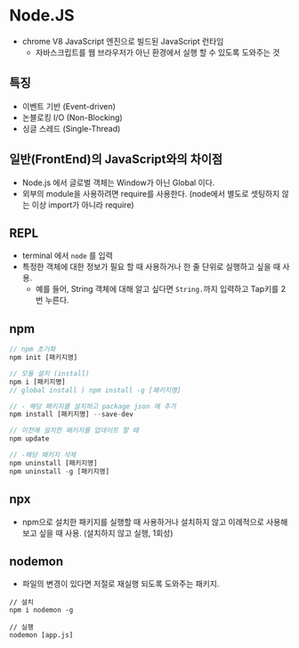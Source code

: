 # Node.JS

- chrome V8 JavaScript 엔진으로 빌드된 JavaScript 런타임
  - 자바스크립트를 웹 브라우저가 아닌 환경에서 실행 할 수 있도록 도와주는 것

## 특징

- 이벤트 기반 (Event-driven)
- 논블로킹 I/O (Non-Blocking)
- 싱글 스레드 (Single-Thread)

## 일반(FrontEnd)의 JavaScript와의 차이점

- Node.js 에서 글로벌 객체는 Window가 아닌 Global 이다.
- 외부의 module을 사용하려면 require를 사용한다. (node에서 별도로 셋팅하지 않는 이상 import가 아니라 require)

## REPL

- terminal 에서 `node` 를 입력
- 특정한 객체에 대한 정보가 필요 할 때 사용하거나 한 줄 단위로 실행하고 싶을 때 사용.
  - 예를 들어, String 객체에 대해 알고 싶다면 `String.`까지 입력하고 Tap키를 2번 누른다.

## npm

```javascript
// npm 초기화
npm init [패키지명]

// 모듈 설치 (install)
npm i [패키지명]
// global install ) npm install -g [패키지명]

// - 해당 패키지를 설치하고 package json 에 추가
npm install [패키지명] --save-dev

// 이전에 설치한 패키지를 업데이트 할 때
npm update

// -해당 패키지 삭제
npm uninstall [패키지명]
npm uninstall -g [패키지명]
```

## npx

- npm으로 설치한 패키지를 실행할 때 사용하거나 설치하지 않고 이례적으로 사용해 보고 싶을 때 사용. (설치하지 않고 실행, 1회성)

## nodemon

- 파일의 변경이 있다면 저절로 재실행 되도록 도와주는 패키지.

```
// 설치
npm i nodemon -g

// 실행
nodemon [app.js]
```
